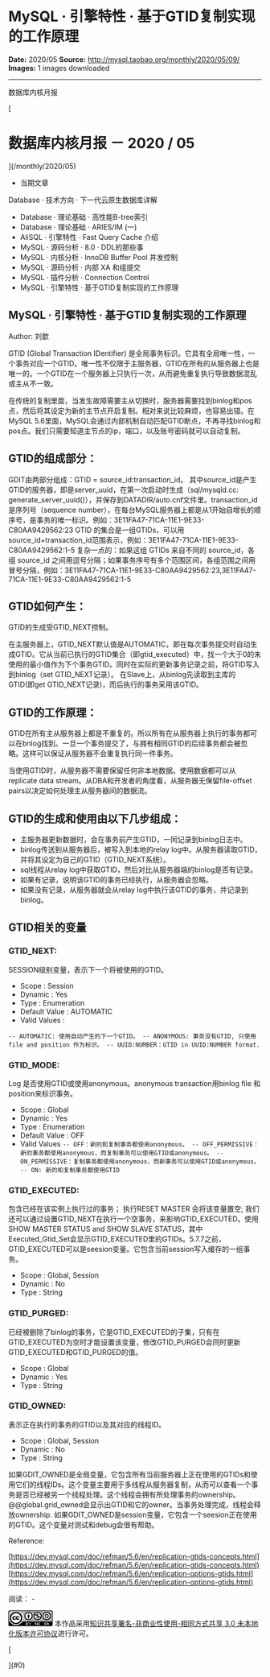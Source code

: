 # MySQL · 引擎特性 · 基于GTID复制实现的工作原理

**Date:** 2020/05
**Source:** http://mysql.taobao.org/monthly/2020/05/09/
**Images:** 1 images downloaded

---

数据库内核月报

 [
 # 数据库内核月报 － 2020 / 05
 ](/monthly/2020/05)

 * 当期文章

 Database · 技术方向 · 下一代云原生数据库详解
* Database · 理论基础 · 高性能B-tree索引
* Database · 理论基础 · ARIES/IM (一)
* AliSQL · 引擎特性 · Fast Query Cache 介绍
* MySQL · 源码分析 · 8.0 · DDL的那些事
* MySQL · 内核分析 · InnoDB Buffer Pool 并发控制
* MySQL · 源码分析 · 内部 XA 和组提交
* MySQL · 插件分析 · Connection Control
* MySQL · 引擎特性 · 基于GTID复制实现的工作原理

 ## MySQL · 引擎特性 · 基于GTID复制实现的工作原理 
 Author: 刘歆 

 GTID (Global Transaction IDentifier) 是全局事务标识。它具有全局唯一性，一个事务对应一个GTID。唯一性不仅限于主服务器，GTID在所有的从服务器上也是唯一的。一个GTID在一个服务器上只执行一次，从而避免重复执行导致数据混乱或主从不一致。

在传统的复制里面，当发生故障需要主从切换时，服务器需要找到binlog和pos点，然后将其设定为新的主节点开启复制。相对来说比较麻烦，也容易出错。在MySQL 5.6里面，MySQL会通过内部机制自动匹配GTID断点，不再寻找binlog和pos点。我们只需要知道主节点的ip，端口，以及账号密码就可以自动复制。

## GTID的组成部分：

GDIT由两部分组成：GTID = source_id:transaction_id。 其中source_id是产生GTID的服务器，即是server_uuid，在第一次启动时生成（sql/mysqld.cc: generate_server_uuid()），并保存到DATADIR/auto.cnf文件里。transaction_id是序列号（sequence number），在每台MySQL服务器上都是从1开始自增长的顺序号，是事务的唯一标识。例如：3E11FA47-71CA-11E1-9E33-C80AA9429562:23 
GTID 的集合是一组GTIDs，可以用source_id+transaction_id范围表示，例如：3E11FA47-71CA-11E1-9E33-C80AA9429562:1-5 
复杂一点的：如果这组 GTIDs 来自不同的 source_id，各组 source_id 之间用逗号分隔；如果事务序号有多个范围区间，各组范围之间用冒号分隔，例如：3E11FA47-71CA-11E1-9E33-C80AA9429562:23,3E11FA47-71CA-11E1-9E33-C80AA9429562:1-5

## GTID如何产生：

GTID的生成受GTID_NEXT控制。

在主服务器上，GTID_NEXT默认值是AUTOMATIC，即在每次事务提交时自动生成GTID。它从当前已执行的GTID集合（即gtid_executed）中，找一个大于0的未使用的最小值作为下个事务GTID。同时在实际的更新事务记录之前，将GTID写入到binlog（set GTID_NEXT记录）。 
在Slave上，从binlog先读取到主库的GTID(即get GTID_NEXT记录)，而后执行的事务采用该GTID。

## GTID的工作原理：

GTID在所有主从服务器上都是不重复的。所以所有在从服务器上执行的事务都可以在bnlog找到。一旦一个事务提交了，与拥有相同GTID的后续事务都会被忽略。这样可以保证从服务器不会重复执行同一件事务。

当使用GTID时，从服务器不需要保留任何非本地数据。使用数据都可以从replicate data stream。从DBA和开发者的角度看，从服务器无保留file-offset pairs以决定如何处理主从服务器间的数据流。

## GTID的生成和使用由以下几步组成：
* 主服务器更新数据时，会在事务前产生GTID，一同记录到binlog日志中。
* binlog传送到从服务器后，被写入到本地的relay log中。从服务器读取GTID，并将其设定为自己的GTID（GTID_NEXT系统）。
* sql线程从relay log中获取GTID，然后对比从服务器端的binlog是否有记录。
* 如果有记录，说明该GTID的事务已经执行，从服务器会忽略。
* 如果没有记录，从服务器就会从relay log中执行该GTID的事务，并记录到binlog。

## GTID相关的变量

### GTID_NEXT:

SESSION级别变量，表示下一个将被使用的GTID。

* Scope : Session
* Dynamic : Yes
* Type : Enumeration
* Default Value : AUTOMATIC
* Valid Values :

`-- AUTOMATIC: 使用自动产生的下一个GTID。
-- ANONYMOUS: 事务没有GTID, 只使用 file and position 作为标识。
-- UUID:NUMBER：GTID in UUID:NUMBER format.
`

### GTID_MODE:

Log 是否使用GTID或使用anonymous。anonymous transaction用binlog file 和position来标识事务。

* Scope : Global
* Dynamic : Yes
* Type : Enumeration
* Default Value : OFF
* Valid Values
 `-- OFF：新的和复制事务都使用anonymous。
-- OFF_PERMISSIVE：新的事务都使用anonymous，而复制事务可以使用GTID或anonymous。
-- ON_PERMISSIVE：复制事务都使用anonymous，而新事务可以使用GTID或anonymous。
-- ON: 新的和复制事务都使用GTID
`

### GTID_EXECUTED:

包含已经在该实例上执行过的事务； 执行RESET MASTER 会将该变量置空; 我们还可以通过设置GTID_NEXT在执行一个空事务，来影响GTID_EXECUTED。使用 SHOW MASTER STATUS and SHOW SLAVE STATUS，其中Executed_Gtid_Set会显示GTID_EXECUTED里的GTIDs。5.7.7之前，GTID_EXECUTED可以是seesion变量。它包含当前session写入缓存的一组事务。

* Scope : Global, Session
* Dynamic : No
* Type : String

### GTID_PURGED:

已经被删除了binlog的事务，它是GTID_EXECUTED的子集，只有在GTID_EXECUTED为空时才能设置该变量，修改GTID_PURGED会同时更新GTID_EXECUTED和GTID_PURGED的值。

* Scope : Global
* Dynamic : Yes
* Type : String

### GTID_OWNED:

表示正在执行的事务的GTID以及其对应的线程ID。

* Scope : Global, Session
* Dynamic : No
* Type : String

如果GDIT_OWNED是全局变量，它包含所有当前服务器上正在使用的GTIDs和使用它们的线程IDs。这个变量主要用于多线程从服务器复制，从而可以查看一个事务是否已经被另一个线程处理。这个线程会拥有所处理事务的ownership。@@global.grid_owned会显示出GTID和它的owner。当事务处理完成，线程会释放ownership.
如果GDIT_OWNED是session变量，它包含一个seesion正在使用的GTID。这个变量对测试和debug会很有帮助。

Reference:

[https://dev.mysql.com/doc/refman/5.6/en/replication-gtids-concepts.html](https://dev.mysql.com/doc/refman/5.6/en/replication-gtids-concepts.html)
[https://dev.mysql.com/doc/refman/5.6/en/replication-options-gtids.html](https://dev.mysql.com/doc/refman/5.6/en/replication-options-gtids.html)

 阅读： - 

[![知识共享许可协议](.img/8232d49bd3e9_88x31.png)](http://creativecommons.org/licenses/by-nc-sa/3.0/)
本作品采用[知识共享署名-非商业性使用-相同方式共享 3.0 未本地化版本许可协议](http://creativecommons.org/licenses/by-nc-sa/3.0/)进行许可。

 [

 ](#0)